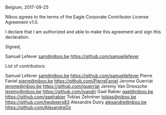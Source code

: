 Belgium, 2017-09-25

Niboo agrees to the terms of the Eagle Corporate Contributor License
Agreement v1.0.

I declare that I am authorized and able to make this agreement and sign this
declaration.

Signed,

Samuel Lefever sam@niboo.be https://github.com/samuellefever

List of contributors:

Samuel Lefever sam@niboo.be https://github.com/samuellefever
Pierre Faniel pierre@niboo.be https://github.com/PierreFaniel
Jerome Guerriat jerome@niboo.be https://github.com/jguerriat
Jeremy Van Driessche jeremy@niboo.be https://github.com/jvandri
Gael Rabier gael@niboo.be https://github.com/gaelrabier
Tobias Zehntner tobias@niboo.be https://github.com/twobeers83
Alexandre Dutry alexandre@nboo.be https://github.com/AlexandreDz
